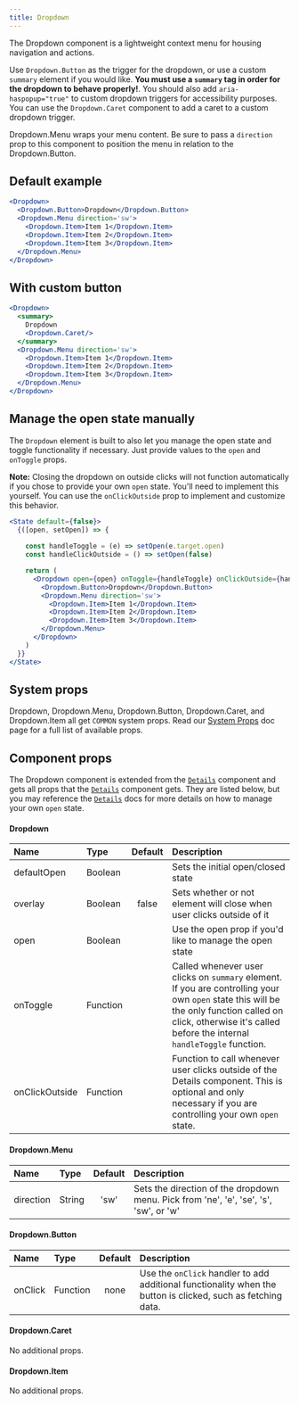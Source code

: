 ```yaml
---
title: Dropdown
---
```

The Dropdown component is a lightweight context menu for housing navigation and actions.

Use `Dropdown.Button` as the trigger for the dropdown, or use a custom `summary` element if you would like. **You must use a `summary` tag in order for the dropdown to behave properly!**. You should also add `aria-haspopup="true"` to custom dropdown triggers for accessibility purposes. You can use the `Dropdown.Caret` component to add a caret to a custom dropdown trigger.

Dropdown.Menu wraps your menu content. Be sure to pass a `direction` prop to this component to position the menu in relation to the Dropdown.Button.

## Default example
```jsx live
<Dropdown>
  <Dropdown.Button>Dropdown</Dropdown.Button>
  <Dropdown.Menu direction='sw'>
    <Dropdown.Item>Item 1</Dropdown.Item>
    <Dropdown.Item>Item 2</Dropdown.Item>
    <Dropdown.Item>Item 3</Dropdown.Item>
  </Dropdown.Menu>
</Dropdown>
```

## With custom button
```jsx live
<Dropdown>
  <summary>
    Dropdown
    <Dropdown.Caret/>
  </summary>
  <Dropdown.Menu direction='sw'>
    <Dropdown.Item>Item 1</Dropdown.Item>
    <Dropdown.Item>Item 2</Dropdown.Item>
    <Dropdown.Item>Item 3</Dropdown.Item>
  </Dropdown.Menu>
</Dropdown>
```

## Manage the open state manually
The `Dropdown` element is built to also let you manage the open state and toggle functionality if necessary. Just provide values to the `open` and `onToggle` props.

**Note:** Closing the dropdown on outside clicks will not function automatically if you chose to provide your own `open` state. You'll need to implement this yourself. You can use the `onClickOutside` prop to implement and customize this behavior.

```jsx live
<State default={false}>
  {([open, setOpen]) => {
    
    const handleToggle = (e) => setOpen(e.target.open)
    const handleClickOutside = () => setOpen(false)

    return (
      <Dropdown open={open} onToggle={handleToggle} onClickOutside={handleClickOutside}>
        <Dropdown.Button>Dropdown</Dropdown.Button>
        <Dropdown.Menu direction='sw'>
          <Dropdown.Item>Item 1</Dropdown.Item>
          <Dropdown.Item>Item 2</Dropdown.Item>
          <Dropdown.Item>Item 3</Dropdown.Item>
        </Dropdown.Menu>
      </Dropdown>
    )
  }}
</State>
```

## System props

Dropdown, Dropdown.Menu, Dropdown.Button, Dropdown.Caret, and Dropdown.Item all get `COMMON` system props. Read our [System Props](/system-props) doc page for a full list of available props.

## Component props

The Dropdown component is extended from the [`Details`](/Details) component and gets all props that the [`Details`](/Details) component gets. They are listed below, but you may reference the [`Details`](/Details) docs for more details on how to manage your own `open` state.

#### Dropdown
| Name | Type | Default | Description |
| :- | :- | :-: | :- |
| defaultOpen | Boolean | | Sets the initial open/closed state |
| overlay | Boolean | false | Sets whether or not element will close when user clicks outside of it |
| open | Boolean | | Use the open prop if you'd like to manage the open state |
| onToggle | Function | | Called whenever user clicks on `summary` element. If you are controlling your own `open` state this will be the only function called on click, otherwise it's called before the internal `handleToggle` function.|
| onClickOutside | Function | | Function to call whenever user clicks outside of the Details component. This is optional and only necessary if you are controlling your own `open` state. |



#### Dropdown.Menu
| Name | Type | Default | Description |
| :- | :- | :-: | :- |
| direction | String | 'sw' | Sets the direction of the dropdown menu. Pick from 'ne', 'e', 'se', 's', 'sw', or 'w' |

#### Dropdown.Button
| Name | Type | Default | Description |
| :- | :- | :-: | :- |
| onClick | Function | none | Use the `onClick` handler to add additional functionality when the button is clicked, such as fetching data. |

#### Dropdown.Caret
No additional props.

#### Dropdown.Item
No additional props.
